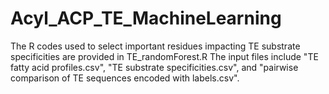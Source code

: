 # Acyl_ACP_TE_MachineLearning
The R codes used to select important residues impacting TE substrate specificities are provided in TE_randomForest.R
The input files include "TE fatty acid profiles.csv", "TE substrate specificities.csv", and "pairwise comparison of TE sequences encoded with labels.csv".
